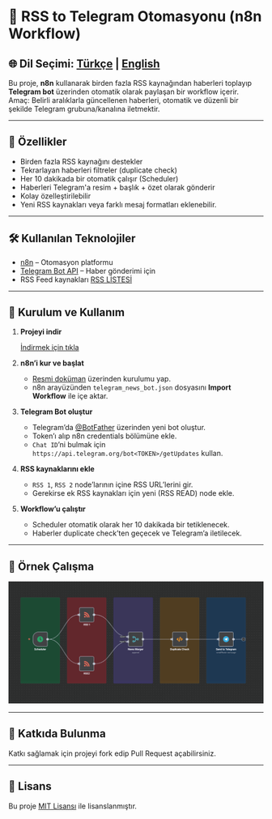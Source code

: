 # 📡 RSS to Telegram Otomasyonu (n8n Workflow)

🌐 **Dil Seçimi:** [Türkçe](README.md) | [English](README.en.md)
---

Bu proje, **n8n** kullanarak birden fazla RSS kaynağından haberleri toplayıp **Telegram bot** üzerinden otomatik olarak paylaşan bir workflow içerir.  
Amaç: Belirli aralıklarla güncellenen haberleri, otomatik ve düzenli bir şekilde Telegram grubuna/kanalına iletmektir.


---

## 🚀 Özellikler
- Birden fazla RSS kaynağını destekler
- Tekrarlayan haberleri filtreler (duplicate check)
- Her 10 dakikada bir otomatik çalışır (Scheduler)
- Haberleri Telegram'a resim + başlık + özet olarak gönderir
- Kolay özelleştirilebilir
- Yeni RSS kaynakları veya farklı mesaj formatları eklenebilir.


---

## 🛠️ Kullanılan Teknolojiler
- [n8n](https://n8n.io/) – Otomasyon platformu
- [Telegram Bot API](https://core.telegram.org/bots/api) – Haber gönderimi için
- RSS Feed kaynakları  [RSS LİSTESİ](https://bakinazik.github.io/rss/)

---

## 🔧 Kurulum ve Kullanım

1. **Projeyi indir**
   
   [İndirmek için tıkla](https://drive.usercontent.google.com/u/0/uc?id=1Swuaw-etASp2KgeeVL1HQ--QGfAKf4c8&export=download)


3. **n8n’i kur ve başlat**  
   - [Resmi doküman](https://docs.n8n.io/hosting/) üzerinden kurulumu yap.  
   - n8n arayüzünden `telegram_news_bot.json` dosyasını **Import Workflow** ile içe aktar.

4. **Telegram Bot oluştur**  
   - Telegram’da [@BotFather](https://t.me/BotFather) üzerinden yeni bot oluştur.  
   - Token’ı alıp n8n credentials bölümüne ekle.  
   - `Chat ID`’ni bulmak için `https://api.telegram.org/bot<TOKEN>/getUpdates` kullan.

5. **RSS kaynaklarını ekle**  
   - `RSS 1`, `RSS 2` node’larının içine RSS URL’lerini gir.  
   - Gerekirse ek RSS kaynakları için yeni (RSS READ) node ekle.

6. **Workflow’u çalıştır**  
   - Scheduler otomatik olarak her 10 dakikada bir tetiklenecek.  
   - Haberler duplicate check’ten geçecek ve Telegram’a iletilecek.

---

## 📸 Örnek Çalışma
![Workflow Diyagramı](docs/workflow-diagram.png)

---

## 🤝 Katkıda Bulunma
Katkı sağlamak için projeyi fork edip Pull Request açabilirsiniz.  

---

## 📄 Lisans
Bu proje [MIT Lisansı](LICENSE) ile lisanslanmıştır.
